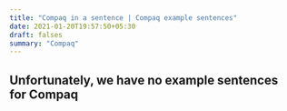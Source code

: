 ```yaml
---
title: "Compaq in a sentence | Compaq example sentences"
date: 2021-01-20T19:57:50+05:30
draft: falses
summary: "Compaq"
---
```

## Unfortunately, we have no example sentences for Compaq                 
